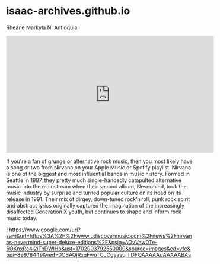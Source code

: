 # isaac-archives.github.io
Rheane Markyla N. Antioquia

<iframe width="560" height="315" src="https://www.youtube.com/embed/PDgP4hN4OA4?si=Ix-PDeLiGX0FU0JL" title="YouTube video player" frameborder="0" allow="accelerometer; autoplay; clipboard-write; encrypted-media; gyroscope; picture-in-picture; web-share" allowfullscreen></iframe>

If you're a fan of grunge or alternative rock music, then you most likely have a song or two from Nirvana on your Apple Music or Spotify playlist. Nirvana is one of the biggest and most influential bands in music history. Formed in Seattle in 1987, they pretty much single-handedly catapulted alternative music into the mainstream when their second album, Nevermind, took the music industry by surprise and turned popular culture on its head on its release in 1991. Their mix of dirgey, down-tuned rock’n’roll, punk rock spirit and abstract lyrics originally captured the imagination of the increasingly disaffected Generation X youth, but continues to shape and inform rock music today.

! https://www.google.com/url?sa=i&url=https%3A%2F%2Fwww.udiscovermusic.com%2Fnews%2Fnirvanas-nevermind-super-deluxe-editions%2F&psig=AOvVaw0Te-6OKnxRc4I2iTnDWlHb&ust=1702003792550000&source=images&cd=vfe&opi=89978449&ved=0CBAQjRxqFwoTCJCgyaeq_IIDFQAAAAAdAAAAABAa
